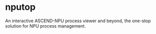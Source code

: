 # nputop
An interactive ASCEND-NPU process viewer and beyond, the one-stop solution for NPU process management. 
